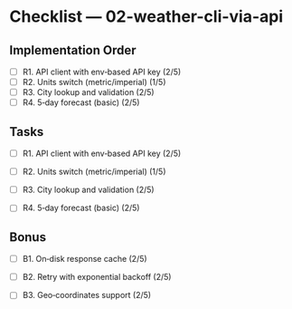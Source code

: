 # Checklist — 02-weather-cli-via-api

## Implementation Order
- [ ] R1. API client with env‑based API key (2/5)
- [ ] R2. Units switch (metric/imperial) (1/5)
- [ ] R3. City lookup and validation (2/5)
- [ ] R4. 5‑day forecast (basic) (2/5)

## Tasks

- [ ] R1. API client with env‑based API key (2/5)

- [ ] R2. Units switch (metric/imperial) (1/5)

- [ ] R3. City lookup and validation (2/5)

- [ ] R4. 5‑day forecast (basic) (2/5)

## Bonus

- [ ] B1. On‑disk response cache (2/5)

- [ ] B2. Retry with exponential backoff (2/5)

- [ ] B3. Geo‑coordinates support (2/5)
